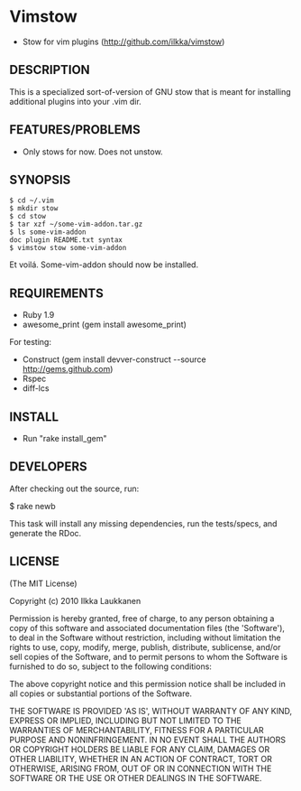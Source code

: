 Vimstow
=======

* Stow for vim plugins (http://github.com/ilkka/vimstow)

DESCRIPTION
-----------

This is a specialized sort-of-version of GNU stow that is meant for installing
additional plugins into your .vim dir.

FEATURES/PROBLEMS
-----------------

* Only stows for now. Does not unstow.

SYNOPSIS
--------

    $ cd ~/.vim
    $ mkdir stow
    $ cd stow
    $ tar xzf ~/some-vim-addon.tar.gz
    $ ls some-vim-addon
    doc plugin README.txt syntax
    $ vimstow stow some-vim-addon

Et voilá. Some-vim-addon should now be installed.

REQUIREMENTS
------------

* Ruby 1.9
* awesome_print (gem install awesome_print)

For testing:

* Construct (gem install devver-construct --source http://gems.github.com)
* Rspec
* diff-lcs

INSTALL
-------

* Run "rake install_gem"

DEVELOPERS
----------

After checking out the source, run:

  $ rake newb

This task will install any missing dependencies, run the tests/specs,
and generate the RDoc.

LICENSE
-------

(The MIT License)

Copyright (c) 2010 Ilkka Laukkanen

Permission is hereby granted, free of charge, to any person obtaining
a copy of this software and associated documentation files (the
'Software'), to deal in the Software without restriction, including
without limitation the rights to use, copy, modify, merge, publish,
distribute, sublicense, and/or sell copies of the Software, and to
permit persons to whom the Software is furnished to do so, subject to
the following conditions:

The above copyright notice and this permission notice shall be
included in all copies or substantial portions of the Software.

THE SOFTWARE IS PROVIDED 'AS IS', WITHOUT WARRANTY OF ANY KIND,
EXPRESS OR IMPLIED, INCLUDING BUT NOT LIMITED TO THE WARRANTIES OF
MERCHANTABILITY, FITNESS FOR A PARTICULAR PURPOSE AND NONINFRINGEMENT.
IN NO EVENT SHALL THE AUTHORS OR COPYRIGHT HOLDERS BE LIABLE FOR ANY
CLAIM, DAMAGES OR OTHER LIABILITY, WHETHER IN AN ACTION OF CONTRACT,
TORT OR OTHERWISE, ARISING FROM, OUT OF OR IN CONNECTION WITH THE
SOFTWARE OR THE USE OR OTHER DEALINGS IN THE SOFTWARE.
